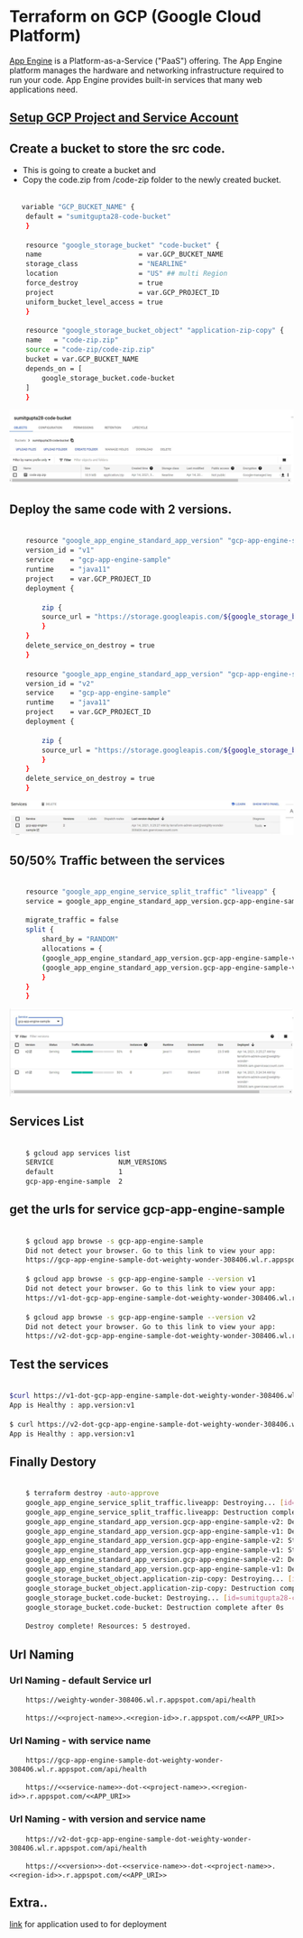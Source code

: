 # Terraform on GCP (Google Cloud Platform)

[App Engine](https://cloud.google.com/appengine) is a Platform-as-a-Service ("PaaS") offering. The App Engine platform manages the hardware and networking infrastructure required to run your code. App Engine provides built-in services that many web applications need. 



## [Setup GCP Project and Service Account](../01-gcp-setup/README.md) 

## Create a bucket to store the src code.

- This is going to create a bucket and 
- Copy the code.zip from /code-zip folder to the newly created bucket. 

```sh

   variable "GCP_BUCKET_NAME" {
    default = "sumitgupta28-code-bucket"
    }

    resource "google_storage_bucket" "code-bucket" {
    name                        = var.GCP_BUCKET_NAME
    storage_class               = "NEARLINE"
    location                    = "US" ## multi Region
    force_destroy               = true
    project                     = var.GCP_PROJECT_ID
    uniform_bucket_level_access = true
    }

    resource "google_storage_bucket_object" "application-zip-copy" {
    name   = "code-zip.zip"
    source = "code-zip/code-zip.zip"
    bucket = var.GCP_BUCKET_NAME
    depends_on = [
        google_storage_bucket.code-bucket
    ]
    }

```

![bucket.JPG](./images/bucket.JPG)


## Deploy the same code with 2 versions.

```sh
    
    resource "google_app_engine_standard_app_version" "gcp-app-engine-sample-v1" {
    version_id = "v1"
    service    = "gcp-app-engine-sample"
    runtime    = "java11"
    project    = var.GCP_PROJECT_ID
    deployment {

        zip {
        source_url = "https://storage.googleapis.com/${google_storage_bucket.code-bucket.name}/${google_storage_bucket_object.application-zip-copy.name}"
        }
    }
    delete_service_on_destroy = true
    }

    resource "google_app_engine_standard_app_version" "gcp-app-engine-sample-v2" {
    version_id = "v2"
    service    = "gcp-app-engine-sample"
    runtime    = "java11"
    project    = var.GCP_PROJECT_ID
    deployment {

        zip {
        source_url = "https://storage.googleapis.com/${google_storage_bucket.code-bucket.name}/${google_storage_bucket_object.application-zip-copy.name}"
        }
    }
    delete_service_on_destroy = true
    }

```

![services.JPG](./images/services.JPG)

## 50/50% Traffic between the services

```sh

    resource "google_app_engine_service_split_traffic" "liveapp" {
    service = google_app_engine_standard_app_version.gcp-app-engine-sample-v2.service

    migrate_traffic = false
    split {
        shard_by = "RANDOM"
        allocations = {
        (google_app_engine_standard_app_version.gcp-app-engine-sample-v1.version_id) = 0.50
        (google_app_engine_standard_app_version.gcp-app-engine-sample-v2.version_id) = 0.50
        }
    }
    }
```

![traffic-split.JPG](./images/traffic-split.JPG)

## Services List

```sh

    $ gcloud app services list
    SERVICE                NUM_VERSIONS
    default                1
    gcp-app-engine-sample  2

```

## get the urls for service **gcp-app-engine-sample**

```sh

    $ gcloud app browse -s gcp-app-engine-sample
    Did not detect your browser. Go to this link to view your app:
    https://gcp-app-engine-sample-dot-weighty-wonder-308406.wl.r.appspot.com

    $ gcloud app browse -s gcp-app-engine-sample --version v1
    Did not detect your browser. Go to this link to view your app:
    https://v1-dot-gcp-app-engine-sample-dot-weighty-wonder-308406.wl.r.appspot.com

    $ gcloud app browse -s gcp-app-engine-sample --version v2
    Did not detect your browser. Go to this link to view your app:
    https://v2-dot-gcp-app-engine-sample-dot-weighty-wonder-308406.wl.r.appspot.com

```

## Test the services 

```sh

$curl https://v1-dot-gcp-app-engine-sample-dot-weighty-wonder-308406.wl.r.appspot.com/api/health
App is Healthy : app.version:v1

$ curl https://v2-dot-gcp-app-engine-sample-dot-weighty-wonder-308406.wl.r.appspot.com/api/health
App is Healthy : app.version:v1

```


## Finally Destory 
```sh

    $ terraform destroy -auto-approve
    google_app_engine_service_split_traffic.liveapp: Destroying... [id=apps/weighty-wonder-308406/services/gcp-app-engine-sample]
    google_app_engine_service_split_traffic.liveapp: Destruction complete after 0s
    google_app_engine_standard_app_version.gcp-app-engine-sample-v2: Destroying... [id=apps/weighty-wonder-308406/services/gcp-app-engine-sample/versions/v2]
    google_app_engine_standard_app_version.gcp-app-engine-sample-v1: Destroying... [id=apps/weighty-wonder-308406/services/gcp-app-engine-sample/versions/v1]
    google_app_engine_standard_app_version.gcp-app-engine-sample-v2: Still destroying... [id=apps/weighty-wonder-308406/services/gcp-app-engine-sample/versions/v2, 10s elapsed]
    google_app_engine_standard_app_version.gcp-app-engine-sample-v1: Still destroying... [id=apps/weighty-wonder-308406/services/gcp-app-engine-sample/versions/v1, 10s elapsed]
    google_app_engine_standard_app_version.gcp-app-engine-sample-v2: Destruction complete after 12s
    google_app_engine_standard_app_version.gcp-app-engine-sample-v1: Destruction complete after 13s
    google_storage_bucket_object.application-zip-copy: Destroying... [id=sumitgupta28-code-bucket-code-zip.zip]
    google_storage_bucket_object.application-zip-copy: Destruction complete after 0s
    google_storage_bucket.code-bucket: Destroying... [id=sumitgupta28-code-bucket]
    google_storage_bucket.code-bucket: Destruction complete after 0s

    Destroy complete! Resources: 5 destroyed.

```

## Url Naming 

### Url Naming - default Service url

```
    https://weighty-wonder-308406.wl.r.appspot.com/api/health
    
    https://<<project-name>>.<<region-id>>.r.appspot.com/<<APP_URI>>
```

### Url Naming - with service name
```
    https://gcp-app-engine-sample-dot-weighty-wonder-308406.wl.r.appspot.com/api/health
    
    https://<<service-name>>-dot-<<project-name>>.<<region-id>>.r.appspot.com/<<APP_URI>>

```


### Url Naming - with version and service name
```
    https://v2-dot-gcp-app-engine-sample-dot-weighty-wonder-308406.wl.r.appspot.com/api/health
    
    https://<<version>>-dot-<<service-name>>-dot-<<project-name>>.<<region-id>>.r.appspot.com/<<APP_URI>>

```


## Extra.. 
[link](https://github.com/sumitgupta28/gcp-local-validation/tree/master/gcp-app-engine-sample#readme) for application used to for deployment 

